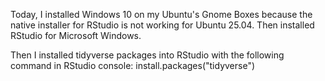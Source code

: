 Today, I installed Windows 10 on my Ubuntu's Gnome Boxes because the native installer for RStudio is not working for Ubuntu 25.04. Then installed RStudio for Microsoft Windows.

Then I installed tidyverse packages into RStudio with the following command in RStudio console:
install.packages("tidyverse")